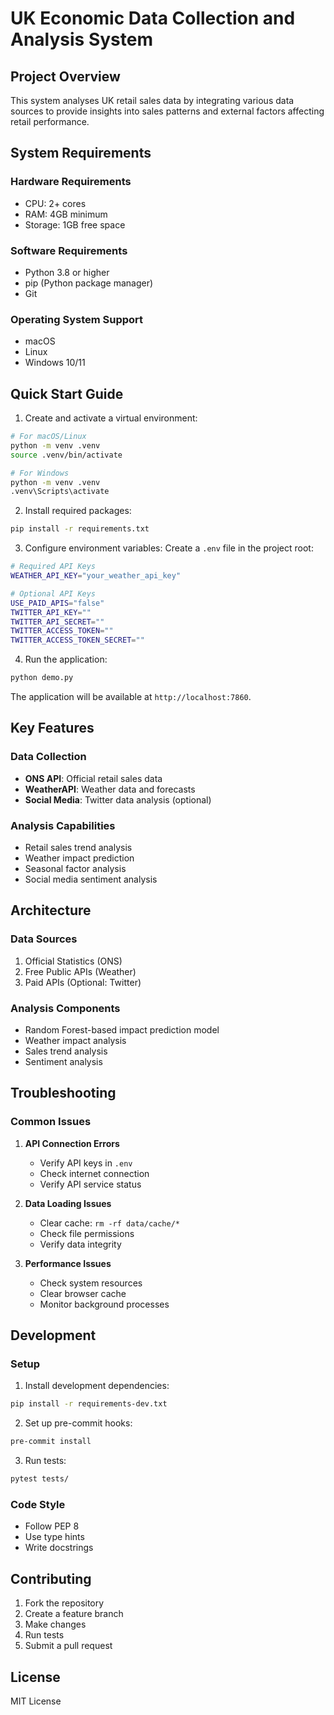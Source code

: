 # UK Economic Data Collection and Analysis System

## Project Overview
This system analyses UK retail sales data by integrating various data sources to provide insights into sales patterns and external factors affecting retail performance.

## System Requirements

### Hardware Requirements
- CPU: 2+ cores
- RAM: 4GB minimum
- Storage: 1GB free space

### Software Requirements
- Python 3.8 or higher
- pip (Python package manager)
- Git

### Operating System Support
- macOS
- Linux
- Windows 10/11

## Quick Start Guide

1. Create and activate a virtual environment:
```bash
# For macOS/Linux
python -m venv .venv
source .venv/bin/activate

# For Windows
python -m venv .venv
.venv\Scripts\activate
```

2. Install required packages:
```bash
pip install -r requirements.txt
```

3. Configure environment variables:
Create a `.env` file in the project root:
```bash
# Required API Keys
WEATHER_API_KEY="your_weather_api_key"

# Optional API Keys
USE_PAID_APIS="false"
TWITTER_API_KEY=""
TWITTER_API_SECRET=""
TWITTER_ACCESS_TOKEN=""
TWITTER_ACCESS_TOKEN_SECRET=""
```

4. Run the application:
```bash
python demo.py
```

The application will be available at `http://localhost:7860`.

## Key Features

### Data Collection
- **ONS API**: Official retail sales data
- **WeatherAPI**: Weather data and forecasts
- **Social Media**: Twitter data analysis (optional)

### Analysis Capabilities
- Retail sales trend analysis
- Weather impact prediction
- Seasonal factor analysis
- Social media sentiment analysis

## Architecture

### Data Sources
1. Official Statistics (ONS)
2. Free Public APIs (Weather)
3. Paid APIs (Optional: Twitter)

### Analysis Components
- Random Forest-based impact prediction model
- Weather impact analysis
- Sales trend analysis
- Sentiment analysis

## Troubleshooting

### Common Issues
1. **API Connection Errors**
   - Verify API keys in `.env`
   - Check internet connection
   - Verify API service status

2. **Data Loading Issues**
   - Clear cache: `rm -rf data/cache/*`
   - Check file permissions
   - Verify data integrity

3. **Performance Issues**
   - Check system resources
   - Clear browser cache
   - Monitor background processes

## Development

### Setup
1. Install development dependencies:
```bash
pip install -r requirements-dev.txt
```

2. Set up pre-commit hooks:
```bash
pre-commit install
```

3. Run tests:
```bash
pytest tests/
```

### Code Style
- Follow PEP 8
- Use type hints
- Write docstrings

## Contributing
1. Fork the repository
2. Create a feature branch
3. Make changes
4. Run tests
5. Submit a pull request

## License
MIT License 
